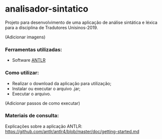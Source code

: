 # analisador-sintatico
Projeto para desenvolvimento de uma aplicação de análise sintática e léxica para a disciplina de Tradutores Unisinos-2019.

(Adicionar imagens)

### Ferramentas utilizadas:

- Software [ANTLR](https://www.antlr.org/)

### Como utilizar:

- Realizar o download da aplicação para utilização;
- Instalar ou executar o arquivo .jar;
- Executar o arquivo.

(Adicionar passos de como executar)

### Materiais de consulta:

Explicações sobre a aplicação ANTLR: https://github.com/antlr/antlr4/blob/master/doc/getting-started.md